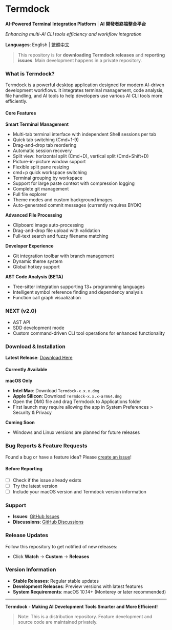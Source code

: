 # Termdock

**AI-Powered Terminal Integration Platform** | **AI 開發者終端整合平台**

*Enhancing multi-AI CLI tools efficiency and workflow integration*

**Languages**: English | [繁體中文](README.zh-TW.md)

> This repository is for **downloading Termdock releases** and **reporting issues**. Main development happens in a private repository.

### What is Termdock?

Termdock is a powerful desktop application designed for modern AI-driven development workflows. It integrates terminal management, code analysis, file handling, and AI tools to help developers use various AI CLI tools more efficiently.

#### Core Features

**Smart Terminal Management**
- Multi-tab terminal interface with independent Shell sessions per tab
- Quick tab switching (Cmd+1-9)
- Drag-and-drop tab reordering
- Automatic session recovery
- Split view: horizontal split (Cmd+D), vertical split (Cmd+Shift+D)
- Picture-in-picture window support
- Flexible split pane resizing
- cmd+p quick workspace switching
- Terminal grouping by workspace
- Support for large paste context with compression logging
- Complete git management
- Full file explorer
- Theme modes and custom background images
- Auto-generated commit messages (currently requires BYOK)

**Advanced File Processing**
- Clipboard image auto-processing
- Drag-and-drop file upload with validation
- Full-text search and fuzzy filename matching

**Developer Experience**
- Git integration toolbar with branch management
- Dynamic theme system
- Global hotkey support

**AST Code Analysis (BETA)**
- Tree-sitter integration supporting 13+ programming languages
- Intelligent symbol reference finding and dependency analysis
- Function call graph visualization

### NEXT (v2.0)
- AST API
- SDD development mode
- Custom command-driven CLI tool operations for enhanced functionality

### Download & Installation

**Latest Release**: [Download Here](https://github.com/termdock/Termdock-issues/releases/latest)

#### Currently Available

**macOS Only**
- **Intel Mac**: Download `Termdock-x.x.x.dmg`
- **Apple Silicon**: Download `Termdock-x.x.x-arm64.dmg`
- Open the DMG file and drag Termdock to Applications folder
- First launch may require allowing the app in System Preferences > Security & Privacy

**Coming Soon**
- Windows and Linux versions are planned for future releases

### Bug Reports & Feature Requests

Found a bug or have a feature idea? Please [create an issue](https://github.com/termdock/termdock-issues/issues)!

#### Before Reporting
- [ ] Check if the issue already exists
- [ ] Try the latest version
- [ ] Include your macOS version and Termdock version information

### Support

- **Issues**: [GitHub Issues](https://github.com/termdock/Termdock-issues/issues)
- **Discussions**: [GitHub Discussions](https://github.com/termdock/Termdock-issues/discussions)

### Release Updates

Follow this repository to get notified of new releases:
- Click **Watch** → **Custom** → **Releases**

### Version Information

- **Stable Releases**: Regular stable updates
- **Development Releases**: Preview versions with latest features
- **System Requirements**: macOS 10.14+ (Monterey or later recommended)

---

**Termdock - Making AI Development Tools Smarter and More Efficient!**

> Note: This is a distribution repository. Feature development and source code are maintained privately.

